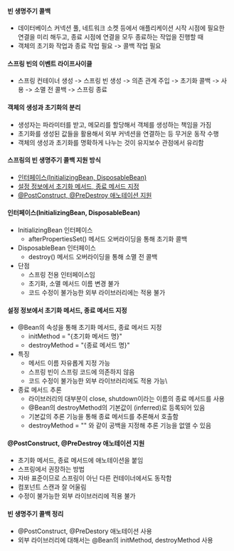 
#### 빈 생명주기 콜백
- 데이터베이스 커넥션 풀, 네트워크 소켓 등에서 애플리케이션 시작 시점에 필요한 연결을 미리 해두고, 종료 시점에 연결을 모두 종료하는 작업을 진행할 때
- 객체의 초기화 작업과 종료 작업 필요 -> 콜백 작업 필요

#### 스프링 빈의 이벤트 라이프사이클
- 스프링 컨테이너 생성 -> 스프링 빈 생성 -> 의존 관계 주입 -> 초기화 콜백 -> 사용 -> 소멸 전 콜백 -> 스프링 종료

#### 객체의 생성과 초기화의 분리
- 생성자는 파라미터를 받고, 메모리를 할당해서 객체를 생성하는 책임을 가짐
- 초기화를 생성된 값들을 활용해서 외부 커넥션을 연결하는 등 무거운 동작 수행
- 객체의 생성과 초기화를 명확하게 나누는 것이 유지보수 관점에서 유리함

#### 스프링의 빈 생명주기 콜백 지원 방식
- [인터페이스(InitializingBean, DisposableBean)](#인터페이스(InitializingBean,-DisposableBean))
- [설정 정보에서 초기화 메서드, 종료 메서드 지정](#설정-정보에서-초기화-메서드,-종료-메서드-지정)
- [@PostConstruct, @PreDestroy 애노테이션 지원](#@PostConstruct,-@PreDestroy-애노테이션-지원)

#### 인터페이스(InitializingBean, DisposableBean)
- InitializingBean 인터페이스
	- afterPropertiesSet() 메서드 오버라이딩을 통해 초기화 콜백 
- DisposableBean 인터페이스
	- destroy() 메서드 오버라이딩을 통해 소멸 전 콜백
- 단점
	- 스프링 전용 인터페이스임
	- 초기화, 소멸 메서드 이름 변경 불가
	- 코드 수정이 불가능한 외부 라이브러리에는 적용 불가

#### 설정 정보에서 초기화 메서드, 종료 메서드 지정
- @Bean의 속성을 통해 초기화 메서드, 종료 메서드 지정
	-  initMethod = "{초기화 메서드 명}"
	- destroyMethod = "{종료 메서드 명}"
- 특징
	- 메서드 이름 자유롭게 지정 가능
	- 스프링 빈이 스프링 코드에 의존하지 않음
	- 코드 수정이 불가능한 외부 라이브러리에도 적용 가능\
- 종료 메서드 추론
	- 라이브러리의 대부분이 close, shutdown이라는 이름의 종료 메서드를 사용
	- @Bean의 destroyMethod의 기본값이 (inferred)로 등록되어 있음
	- 기본값의 추론 기능을 통해 종료 메서드를 추론해서 호출함
	- destroyMethod = "" 와 같이 공백을 지정해 추론 기능을 없앨 수 있음

#### @PostConstruct, @PreDestroy 애노테이션 지원
- 초기화 메서드, 종료 메서드에 애노테이션을 붙임
- 스프링에서 권장하는 방법
- 자바 표준이므로 스프링이 아닌 다른 컨테이너에서도 동작함
- 컴포넌트 스캔과 잘 어울림
- 수정이 불가능한 외부 라이브러리에 적용 불가

#### 빈 생명주기 콜백 정리
- @PostConstruct, @PreDestory 애노테이션 사용
- 외부 라이브러리에 대해서는 @Bean의 initMethod, destroyMethod 사용
